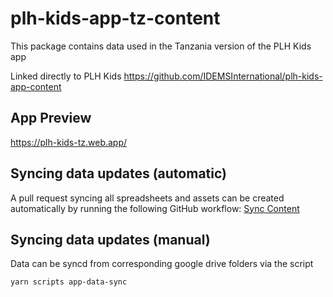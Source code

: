 # plh-kids-app-tz-content
This package contains data used in the Tanzania version of the PLH Kids app

Linked directly to PLH Kids https://github.com/IDEMSInternational/plh-kids-app-content

## App Preview
https://plh-kids-tz.web.app/

## Syncing data updates (automatic)
A pull request syncing all spreadsheets and assets can be created automatically by running the following GitHub workflow: [Sync Content](https://github.com/IDEMSInternational/plh-tkids-app-tz-content/actions/workflows/content-sync.yml)

## Syncing data updates (manual)
Data can be syncd from corresponding google drive folders via the script
```
yarn scripts app-data-sync
```
